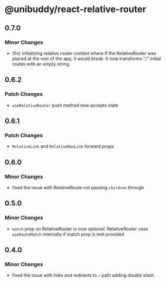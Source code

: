 # @unibuddy/react-relative-router

## 0.7.0

### Minor Changes

- (fix) initializing relative router context where if the RelativeRouter was placed at the root of the app, it would break. It now transforms "/" initial routes with an empty string.

## 0.6.2

### Patch Changes

- `useRelativeRouter` push method now accepts state

## 0.6.1

### Patch Changes

- `RelativeLink` and `RelativeNavLink` forward props

## 0.6.0

### Minor Changes

- fixed the issue with RelativeRoute not passing `children` through

## 0.5.0

### Minor Changes

- `match` prop on RelativeRouter is now optional. RelativeRouter uses `useRouteMatch` internally if match prop is mot provided

## 0.4.0

### Minor Changes

- fixed the issue with links and redirects to `/` path adding double slash
